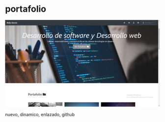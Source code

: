 # portafolio
![portada](https://github.com/relly27/portafolio/blob/main/cover.png)



nuevo, dinamico, enlazado, github

